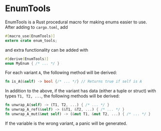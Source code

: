 # EnumTools

EnumTools is a Rust procedural macro for making enums easier to use. After adding to `cargo.toml`, add 

```rust
#[macro_use(EnumTools)]
extern crate enum_tools;
```

and extra functionality can be added with 

```rust
#[derive(EnumTools)]
enum MyEnum { /* ... */ }
```

For each variant `A`, the following method will be derived:

```rust
fn is_A(&self) -> bool {/* ... */} // Returns true if self is A
```


In addition to the above, if the variant has data (either a tuple or struct) with types `T1, T2, ...`, the following methods will be derived:

```rust
fn unwrap_A(self) -> (T1, T2, ...) { /* ... */ }
fn unwrap_A_ref(&self) -> (&T1, &T2, ...) { /* ... */ }
fn unwrap_A_mut(&mut self) -> (&mut T1, &mut T2, ...) { /* ... */ }
```

If the variable is the wrong variant, a panic will be generated. 


